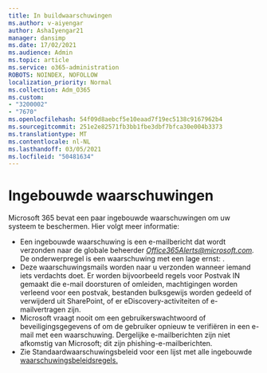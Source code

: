 ```yaml
---
title: In buildwaarschuwingen
ms.author: v-aiyengar
author: AshaIyengar21
manager: dansimp
ms.date: 17/02/2021
ms.audience: Admin
ms.topic: article
ms.service: o365-administration
ROBOTS: NOINDEX, NOFOLLOW
localization_priority: Normal
ms.collection: Adm_O365
ms.custom:
- "3200002"
- "7670"
ms.openlocfilehash: 54f09d8aebcf5e10eaad7f19ec5138c9167962b4
ms.sourcegitcommit: 251e2e82571fb3bb1fbe3dbf7bfca30e004b3373
ms.translationtype: MT
ms.contentlocale: nl-NL
ms.lasthandoff: 03/05/2021
ms.locfileid: "50481634"
---
```

# <a name="about-built-in-alerts"></a>Ingebouwde waarschuwingen

Microsoft 365 bevat een paar ingebouwde waarschuwingen om uw systeem te beschermen. Hier volgt meer informatie:

- Een ingebouwde waarschuwing is een e-mailbericht dat wordt verzonden naar de globale beheerder *Office365Alerts@microsoft.com.* De onderwerpregel is een waarschuwing met een lage ernst: <name of alert policy> .
- Deze waarschuwingsmails worden naar u verzonden wanneer iemand iets verdachts doet. Er worden bijvoorbeeld regels voor Postvak IN gemaakt die e-mail doorsturen of omleiden, machtigingen worden verleend voor een postvak, bestanden bulksgewijs worden gedeeld of verwijderd uit SharePoint, of er eDiscovery-activiteiten of e-mailvertragen zijn.
- Microsoft vraagt nooit om een gebruikerswachtwoord of beveiligingsgegevens of om de gebruiker opnieuw te verifiëren in een e-mail met een waarschuwing. Dergelijke e-mailberichten zijn niet afkomstig van Microsoft; dit zijn phishing-e-mailberichten.
- Zie Standaardwaarschuwingsbeleid voor een lijst met alle ingebouwde [waarschuwingsbeleidsregels.](https://go.microsoft.com/fwlink/?linkid=2103170)